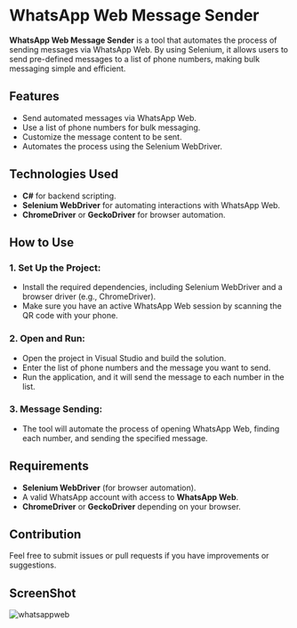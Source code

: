 # WhatsApp Web Message Sender

**WhatsApp Web Message Sender** is a tool that automates the process of sending messages via WhatsApp Web. By using Selenium, it allows users to send pre-defined messages to a list of phone numbers, making bulk messaging simple and efficient.

## Features
- Send automated messages via WhatsApp Web.
- Use a list of phone numbers for bulk messaging.
- Customize the message content to be sent.
- Automates the process using the Selenium WebDriver.

## Technologies Used
- **C#** for backend scripting.
- **Selenium WebDriver** for automating interactions with WhatsApp Web.
- **ChromeDriver** or **GeckoDriver** for browser automation.

## How to Use

### 1. Set Up the Project:
- Install the required dependencies, including Selenium WebDriver and a browser driver (e.g., ChromeDriver).
- Make sure you have an active WhatsApp Web session by scanning the QR code with your phone.

### 2. Open and Run:
- Open the project in Visual Studio and build the solution.
- Enter the list of phone numbers and the message you want to send.
- Run the application, and it will send the message to each number in the list.

### 3. Message Sending:
- The tool will automate the process of opening WhatsApp Web, finding each number, and sending the specified message.

## Requirements
- **Selenium WebDriver** (for browser automation).
- A valid WhatsApp account with access to **WhatsApp Web**.
- **ChromeDriver** or **GeckoDriver** depending on your browser.

## Contribution
Feel free to submit issues or pull requests if you have improvements or suggestions.

## ScreenShot
![whatsappweb](https://github.com/dursunkatar/whatsappweb-message-sender/blob/master/screen.jpg)
